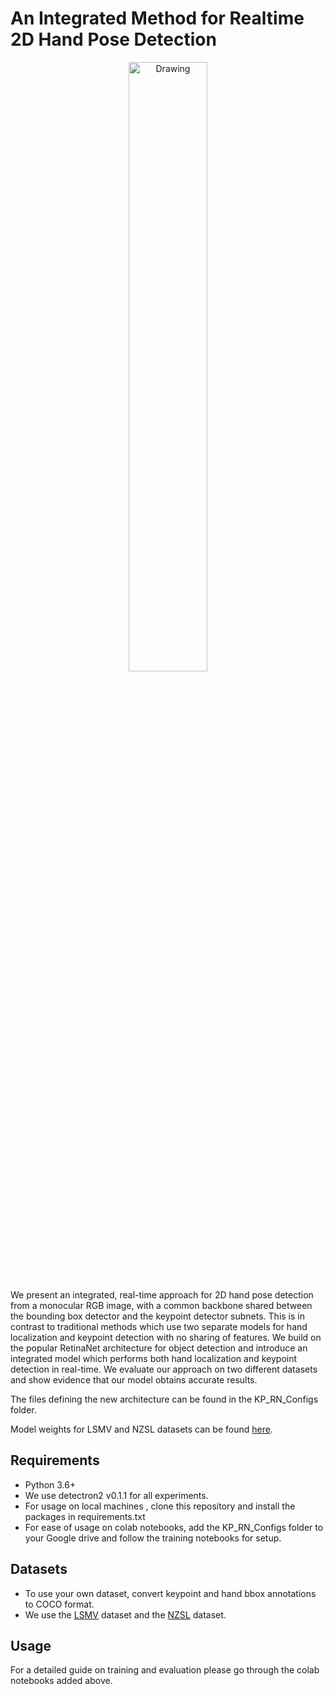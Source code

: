 # An Integrated Method for Realtime 2D Hand Pose Detection


<p align="center">
 <img src="https://github.com/nihal-rao/Integrated-Real-time-2D-hand-pose/blob/master/images/LSMV.png" alt="Drawing", width=50%>
</p>


We present an integrated, real-time approach for 2D hand pose detection from a monocular RGB image, with a common backbone shared between the bounding box detector and the keypoint detector subnets. This is in contrast to traditional methods which use two separate models for hand localization and keypoint detection with no sharing of features. We build on the popular RetinaNet architecture for object detection and introduce an integrated model which performs both hand localization and keypoint detection in real-time. We evaluate our approach on two different datasets and show evidence that our model obtains accurate results.

The files defining the new architecture can be found in the KP_RN_Configs folder.

Model weights for LSMV and NZSL datasets can be found [here](https://drive.google.com/drive/folders/1TFRtcexID1f9uo-bZC-JqWxMP4XqKdGH?usp=sharing).

## Requirements
* Python 3.6+
* We use detectron2 v0.1.1 for all experiments. 
* For usage on local machines , clone this repository and install the packages in requirements.txt
* For ease of usage on colab notebooks, add the KP_RN_Configs folder to your Google drive and follow the training notebooks for setup.

## Datasets
* To use your own dataset, convert keypoint and hand bbox annotations to COCO format.
* We use the [LSMV](http://www.rovit.ua.es/dataset/mhpdataset/) dataset and the [NZSL](http://domedb.perception.cs.cmu.edu/handdb.html) dataset.

## Usage 
For a detailed guide on training and evaluation please go through the colab notebooks added above.


